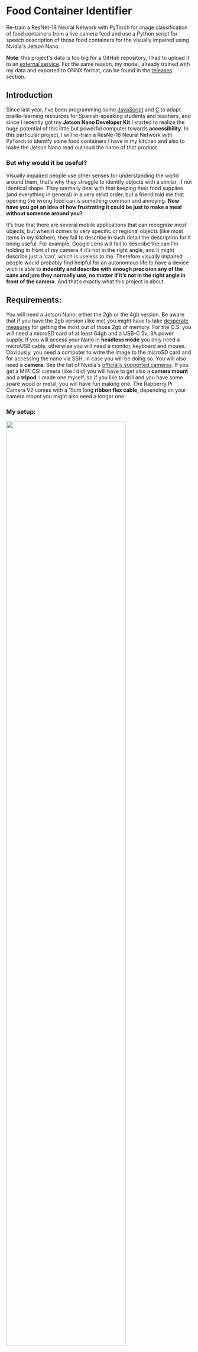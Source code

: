 # Food Container Identifier
Re-train a ResNet-18 Neural Network with PyTorch for image classification of food containers from a live camera feed and use a Python script for speech description of those food containers for the visually impaired using Nvidia's Jetson Nano.

**Note**: this project's data is too big for a GitHub repository, I had to upload it to an [external service](https://1drv.ms/u/s!AuyJyRlIYCmGhHePwGWAZX43FWU1?e=wNfQ3i). For the same reason, my model, already trained with my data and exported to ONNX format, can be found in the [releases](https://github.com/oliver-almaraz/food_container_identifier/releases/tag/v1) section.

## Introduction
Since last year, I’ve been programming some [JavaScript](https://github.com/oliver-almaraz/BrailleTermWeb) and [C](https://github.com/oliver-almaraz/Parkins) to adapt braille-learning resources for Spanish-speaking students and teachers, and since I recently got my **Jetson Nano Developer Kit** I started to realize the huge potential of this little but powerful computer towards **accessibility**.
In this particular project, I will re-train a ResNe-18 Neural Network with PyTorch to identify some food containers I have in my kitchen and also to make the Jetson Nano read out loud the name of that product.

### But why would it be useful?
Visually impaired people use other senses for understanding the world around them, that’s why they struggle to identify objects with a similar, if not identical shape. They normally deal with that keeping their food supplies (and everything in general) in a very strict order, but a friend told me that opening the wrong food can is something common and annoying. **Now have you got an idea of how frustrating it could be just to make a meal without someone around you?**

It’s true that there are several mobile applications that can recognize most objects, but when it comes to very specific or regional objects (like most items in my kitchen), they fail to describe in such detail the description for it being useful. For example, Google Lens will fail to describe the can I’m holding in front of my camera if it’s not in the right angle, and it might describe just a 'can', which is useless to me. Therefore visually impaired people would probably find helpful for an autonomous life to have a device wich is able to **indentify and describe with enough precision any of the cans and jars they normally use, no matter if it’s not in the right angle in front of the camera**. And that’s exactly what this project is about.

## Requirements:
You will need a Jetson Nano, either the 2gb or the 4gb version. Be aware that if you have the 2gb version (like me) you might have to take [desperate measures](https://github.com/oliver-almaraz/food_container_identifier/blob/main/README.md#desperate-measures) for getting the most out of those 2gb of memory.
For the O.S. you will need a microSD card of at least 64gb and a USB-C 5v, 3A power supply. If you will access your Nano in **headless mode** you only need a microUSB cable, otherwise you will need a monitor, keyboard and mouse. Obviously, you need a computer to write the image to the microSD card and for accessing the nano via SSH, in case you will be doing so.
You will also need a **camera**. See the list of Nvidia's [officially supported cameras](https://developer.nvidia.com/embedded/jetson-partner-supported-cameras). If you get a MIPI CSI camera (like I did) you will have to get also a **camera mount** and a **tripod**. I made one myself, so if you like to drill and you have some spare wood or metal, you will have fun making one. The Rapberry Pi Camera V2 comes with a 15cm long **ribbon flex cable**, depending on your camera mount you might also need a longer one.

### My setup:


<img src="https://user-images.githubusercontent.com/69062188/105443000-66ee2200-5c30-11eb-9c21-a5e1b6df1a75.jpg" width="80%"></img>


I'm using a Jetson Nano 2gb Developer Kit running from an SSD (thanks to [JetsonHacksNano](https://github.com/JetsonHacksNano/rootOnUSB)!), a Raspberry Pi Camera V2.1, a camera mount I made myself and a generic tripod. I also got a GeekPi 40mm, 5v, 4 pin PWM cooling fan (it's not necessary but it helped me sleep fearlessly while leaving my Jetson Nano train a model overnight). And... yes, that's a carboard box, my Jetson's case is still on its way from China.

That's it for the hardware. Now, we will be doing almost everything from the comand-line-interface (terminal), which could intimidate non-Linux users. Be not afraid, if you don't have a Linux background but you're good at following instructions you will be fine. Contact me if there's something I can make easier to follow.
We will edit a simple Python script, but even if you are not a programmer, you will be able to follow what's going on by just reading the comments in the script. Nevertheless, I encourage you to learn a bit of Python so that you can adapt this project to your own purposes.

## First steps
For this project, you will have to follow Nvidia tutorials and documentation for [**setting up your Jetson Nano**](https://developer.nvidia.com/embedded/learn/get-started-jetson-nano-2gb-devkit) and for [**configuring the software for training neural networks with Nvdia TensorRT optimized for the Jetson platform**](https://github.com/dusty-nv/jetson-inference).
Nvidia documentation is clear enough, therefore I won’t explain in detail those first steps. Instead, I will focus on **training an image classification model with our own collected data** (that is food containers in our kitchen), and on **using a Python library for making the Jetson Nano read out loud its guess**.

*Hint: I suggest you [**build the project from source**](https://github.com/dusty-nv/jetson-inference/blob/master/docs/building-repo-2.md) instead of running the Docker container, while memory management is sometimes unpredictable using containers.*

## Collecting our data
(This covers just the very basic procedure. For the complete documentation, visit the original [**jetson-inference repository**](https://github.com/dusty-nv/jetson-inference/blob/master/docs/pytorch-collect.md)).

Select some items in your kitchen (I chose around 30), then create a new directory in `jetson-inference/python/training/classification/data` and create a new text file there named *labels.txt* with a list of your selected objects, **they must be in alphabetical order and there must be only one item (label) per line**. (You can consult my own [*labels.txt*](https://github.com/oliver-almaraz/food_container_identifier/blob/main/labels.txt) file).
Then open the camera-capture tool, select the path of your data directory and *labels.txt*, and start capturing pictures in different angles and positions, changing the background occasionally.

```
$ camera-capture csi://0       # using default MIPI CSI camera
$ camera-capture /dev/video0   # using V4L2 camera /dev/video0
```
I captured about 100 photos for the **training**, 20 for **validation**, and just a few for **testing**, because I wanted to test the model from live camera feed.

## Re-training the model
Now that we have collected enough data, lets **re-train a pre-trained ResNet-18 model** using [**Pytorch**](https://pytorch.org/).
ResNet-18 is a [**convolutional neural network**](https://en.wikipedia.org/wiki/Convolutional_neural_network) with 18 layers. It has already been trained for image classification, so that we only have to train it with our custom data and labels:
```
$ cd jetson-inference/python/training/classification
$ python3 train.py --model-dir=models/<YOUR-MODEL> data/<YOUR-DATASET>
```
*Hint: **models/** and **data/** are relative paths, you can change them for absolute paths if you located yout data elsewere.*

The training script ran a total of 35 epochs by default, and lasted for about 2 hours. For my model it was not enough, and I had to re-re-train the model for a total of **100 epochs**, leaving it work overnight. You can resume the training where the script left it with something like:
```
$ python3 train.py --model-dir=models/<YOUR-MODEL> data/<YOUR-DATASET> --resume /home/$USER/jetson-inference/python/training/classification/models/checkpoint.pth.tar --start-epoch 35 --epochs 100
```
*Hint: run `python3 train.py --help` for a list of arguments and options.*

### Desperate measures
Training a model is a memory-hungry process that lasts several hours. If you're using the Jetson Nano 2gb like me, you might need to follow these next steps to prevent your process from being killed by Linux' memory management:
  1. Acess you Jetson Nano from an SSH session and stop the graphical session with:
    `$ sudo systemctl stop lightdm`
    (that will give you extra 300mb of memory)
  2. If you already have a SWAP file of at least 4gb, increase it's usage to the maximum:
    `$ sudo sysctl vm.swappiness=100`
    (keep in mind if you regularly abuse the SWAP usage it will shorten you microSD card's life)
  3. As suggested in the jetson-inference repository:
  
    to save memory, you can also reduce the --batch-size (default 8) and --workers (default 2)
    
Remember that these are **desperate measures** to follow in case your training-process gets killed.

## Export your model to ONNX format and test it
Once your model's training ended, it's time to test the results to see if they are precise enough. But before testing our PyTorch model with **imagenet**, we need to export it to **O**pen **N**eural **N**etwork **E**xchange format:
```
$ python3 onnx_export.py --model-dir=models/<YOUR-MODEL>
```
### Now let's test it!
```
$ imagenet.py --model=models/<YOUR-MODEL>/resnet18.onnx --input_blob=input_0 --output_blob=output_0 --labels=data/<YOUR-DATASET>/labels.txt csi://0
```
Once you are satisfied with your model's accuracy, proceed to the next step. (If you wish, you can also try [my own model](https://github.com/oliver-almaraz/food_container_identifier/releases/tag/v1) already trained and exported to ONNX format).

## Speech description using Python library pyttsx33
### Installing dependencies
Install a **speech synthesizer** supported by [**pyttsx3**](https://pypi.org/project/pyttsx3/):
```
$ sudo apt-get install espeak
```
And, finally, the Python library for text-to-speech conversion:
```
$ sudo pip3 install pyttsx3
```
*Hint: if you are a Python developer I recommend you install this Python library in a virtual environment.*

### Customizing 'imagenet.py'

This repository contains a [modified script](https://github.com/oliver-almaraz/food_container_identifier/blob/main/food_container_identifier.py) of the original [imagenet.py](https://github.com/dusty-nv/jetson-inference/blob/master/python/examples/imagenet.py) example. Basically, we need to import, initialize and configure the **pyttsx3** Python3 library. Since we won't need the visual feedback and we are low on system resources, I opted to comment out the code related to it.
The script is simple and generic enough for being useful as **a starting point for a lot of accessibility projects**.
Please take a look at the [Python script](https://github.com/oliver-almaraz/food_container_identifier/blob/main/food_container_identifier.py) even if you are not a programmer, and try to understand what's going on.

## That's it!
Test your model with our new script, passing the exact same arguments you would pass to *imagenet.py*:
```
$ python3 /home/$USER/jetson-inference/python/examples/food_container_identifier.py --model=/home/$USER/jetson-inference/python/training/classification/models/food_container_identifier/resnet18.onnx --input_blob=input_0 --output_blob=output_0 --labels=/home/$USER/jetson-inference/python/training/classification/data/food_container_identifier/labels.txt csi://0
```
Notice how I'm now using **absolute paths** because I saved my `food_container_identifier.py` script in a different directory than my data. You can make an **alias** in `~.bashrc` or just move everything to the same directory to spare some time.
